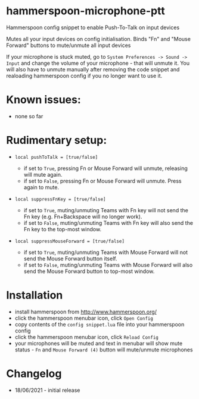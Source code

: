 # hammerspoon-microphone-ptt
Hammerspoon config snippet to enable Push-To-Talk on input devices

Mutes all your input devices on config initialisation.
Binds "Fn" and "Mouse Forward" buttons to mute/unmute all input devices

If your microphone is stuck muted, go to `System Preferences -> Sound -> Input` and change the volume of your microphone - that will unmute it.
You will also have to unmute manually after removing the code snippet and realoading hammerspoon config if you no longer want to use it.

# Known issues:
- none so far

# Rudimentary setup:

- `local pushToTalk = [true/false]`
  - if set to `True`, pressing Fn or Mouse Forward will unmute, releasing will mute again.
  - if set to `False`, pressing Fn or Mouse Forward will unmute. Press again to mute.

- `local suppressFnKey = [true/false]`
  - if set to `True`, muting/unmuting Teams with Fn key will not send the Fn key (e.g. Fn+Backspace will no longer work).
  - if set to `False`, muting/unmuting Teams with Fn key will also send the Fn key to the top-most window.

- `local suppressMouseForward = [true/false]`
  - if set to `True`, muting/unmuting Teams with Mouse Forward will not send the Mouse Forward button itself.
  - if set to `False`, muting/unmuting Teams with Mouse Forward will also send the Mouse Forward button to top-most window.

# Installation
- install hammerspoon from http://www.hammerspoon.org/
- click the hammerspoon menubar icon, click `Open Config`
- copy contents of the `config snippet.lua` file into your hammerspoon config
- click the hammerspoon menubar icon, click `Reload Config`
- your microphones will be muted and text in menubar will show mute status - `Fn` and `Mouse Forward (4)` button will mute/unmute microphones

# Changelog
- 18/06/2021 - initial release
